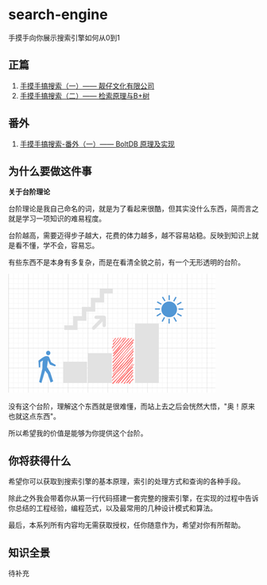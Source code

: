 # search-engine
手摸手向你展示搜索引擎如何从0到1


## 正篇
1. [手摸手搞搜索（一）—— 靓仔文化有限公司](https://praline-byte.github.io/page/2020/11/16/ch1-%E6%95%B0%E7%BB%84%E4%B8%8E%E9%93%BE%E8%A1%A8/)
2. [手摸手搞搜索（二）—— 检索原理与B+树](https://praline-byte.github.io/page/2020/11/20/ch2-%E6%A3%80%E7%B4%A2%E5%8E%9F%E7%90%86%E4%B8%8E-B+%E6%A0%91/)


## 番外
1. [手摸手搞搜索-番外（一）—— BoltDB 原理及实现](https://praline-byte.github.io/page/2020/11/06/ch3%E5%8A%A0%E9%A4%90-BoltDB%E6%BA%90%E7%A0%81%E5%AE%9E%E7%8E%B0/)


## 为什么要做这件事

**关于台阶理论**

台阶理论是我自己命名的词，就是为了看起来很酷，但其实没什么东西，简而言之就是学习一项知识的难易程度。

台阶越高，需要迈得步子越大，花费的体力越多，越不容易站稳。反映到知识上就是看不懂，学不会，容易忘。

有些东西不是本身有多复杂，而是在看清全貌之前，有一个无形透明的台阶。

![](/台阶理论.png)

没有这个台阶，理解这个东西就是很难懂，而站上去之后会恍然大悟，"奥！原来也就这点东西"。

所以希望我的价值是能够为你提供这个台阶。

## 你将获得什么

希望你可以获取到搜索引擎的基本原理，索引的处理方式和查询的各种手段。

除此之外我会带着你从第一行代码搭建一套完整的搜索引擎，在实现的过程中告诉你总结的工程经验，编程范式，以及最常用的几种设计模式和算法。

最后，本系列所有内容均无需获取授权，任你随意作为，希望对你有所帮助。

## 知识全景

待补充
